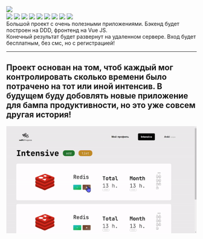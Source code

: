 
<img src="https://capsule-render.vercel.app/api?type=venom&height=200&color=gradient&text=selfProgressive&fontColor=082567&fontAlign=50&section=header&animation=fadeIn&stroke=FBCEB1"/>
<div>
  <img src="https://img.shields.io/badge/JavaScript-323330?style=for-the-badge&logo=javascript&logoColor=F7DF1E" />
  <img src="https://img.shields.io/badge/Vue%20js-35495E?style=for-the-badge&logo=vuedotjs&logoColor=4FC08D" />
  <img src="https://img.shields.io/badge/Python-FFD43B?style=for-the-badge&logo=python&logoColor=blue" />
  <img src="https://img.shields.io/badge/fastapi-109989?style=for-the-badge&logo=FASTAPI&logoColor=white" />
  <img src="https://img.shields.io/badge/redis-%23DD0031.svg?&style=for-the-badge&logo=redis&logoColor=white" />
  <img src="https://img.shields.io/badge/PostgreSQL-316192?style=for-the-badge&logo=postgresql&logoColor=white">
  <img src="https://img.shields.io/badge/Figma-F24E1E?style=for-the-badge&logo=figma&logoColor=white" />
  <img src="https://img.shields.io/badge/CSS3-1572B6?style=for-the-badge&logo=css3&logoColor=white" />
  <img src="https://img.shields.io/badge/Docker-2CA5E0?style=for-the-badge&logo=docker&logoColor=white" />


<div/>
Большой проект с очень полезными приложениями. Бэкенд будет построен на DDD, фронтенд на Vue JS. <br>
Конечный результат будет развернут на удаленном сервере. Вход будет бесплатным, без смс, но с регистрацией!
<hr>

## Проект основан на том, чтоб каждый мог контролировать сколько времени было потрачено на тот или иной интенсив. В будущем буду добовлять новые приложение для бампа продуктивности, но это уже совсем другая история!
![](https://github.com/zalimpshigotizhev/selfPro/blob/main/for-git/using.gif)
